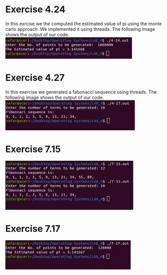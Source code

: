 # Exercise 4.24
In this exrcise we the computed the estimated value of pi using the monte carlo approach. We implemented it using threads. The following image shows the output of our code.
![4-24](Output_4-24.JPG)
# Exercise 4.27
In this exercise we generated a fabonacci sequence using threads. The following image shows the output of our code.
![4-27](Output_4-27.JPG)
# Exercise 7.15
![7-15](Output_7-15.JPG)
# Exercise 7.17
![7-17](Output_7-17.JPG)
